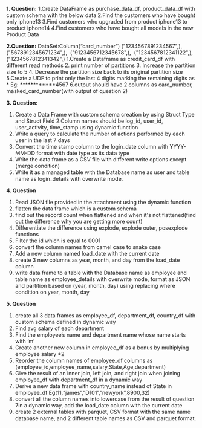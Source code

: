 **1. Question:**
1.Create DataFrame as purchase_data_df,  product_data_df with custom schema with the below data
2.Find the customers who have bought only iphone13
3.Find customers who upgraded from product iphone13 to product iphone14
4.Find customers who have bought all models in the new Product Data

**2.Question:**
DataSet:Column(“card_number”)
("1234567891234567",),  ("5678912345671234",),  ("9123456712345678",),  ("1234567812341122",),  ("1234567812341342",)
1.Create a Dataframe as credit_card_df with different read methods
2. print number of partitions
3. Increase the partition size to 5
4. Decrease the partition size back to its original partition size
5.Create a UDF to print only the last 4 digits marking the remaining digits as *
Eg: ************4567
6.output should have 2 columns as card_number, masked_card_number(with output of question 2)

**3. Question:**
1. Create a Data Frame with custom schema creation by using Struct Type and Struct Field
2.Column names should be log_id, user_id, user_activity, time_stamp using dynamic function
3. Write a query to calculate the number of actions performed by each user in the last 7 days
4. Convert the time stamp column to the login_date column with YYYY-MM-DD format with date type as its data type
5. Write the data frame as a CSV file with different write options except (merge condition)
6. Write it as a managed table with the Database name as user and table name as login_details with overwrite mode.


**4. Question**
1. Read JSON file provided in the attachment using the dynamic function
2. flatten the data frame which is a custom schema
3. find out the record count when flattened and when it's not flattened(find out the difference why you are getting more count)
4. Differentiate the difference using explode, explode outer, posexplode functions
5. Filter the id which is equal to 0001 
6. convert the column names from camel case to snake case
7. Add a new column named load_date with the current date
8. create 3 new columns as year, month, and day from the load_date column
9. write data frame to a table with the Database name as employee and table name as employee_details with overwrite mode, format as JSON and partition based on (year, month, day) using replacing where condition on year, month, day


**5. Question**
1. create all 3 data frames as employee_df, department_df, country_df with custom schema defined in dynamic way
2. Find avg salary of each department
3. Find the employee’s name and department name whose name starts with ‘m’ 
4. Create another new column in  employee_df as a bonus by multiplying employee salary *2
5. Reorder the column names of employee_df columns as (employee_id,employee_name,salary,State,Age,department)
6. Give the result of an inner join, left join, and right join when joining employee_df with department_df in a dynamic way
7. Derive a new data frame with country_name instead of State in employee_df 
Eg(11,“james”,”D101”,”newyork”,8900,32)
8. convert all the column names into lowercase from the result of question 7in a dynamic way, add the load_date column with the current date
9. create 2 external tables with parquet, CSV format with the same name database name, and 2 different table names as CSV and parquet format.


